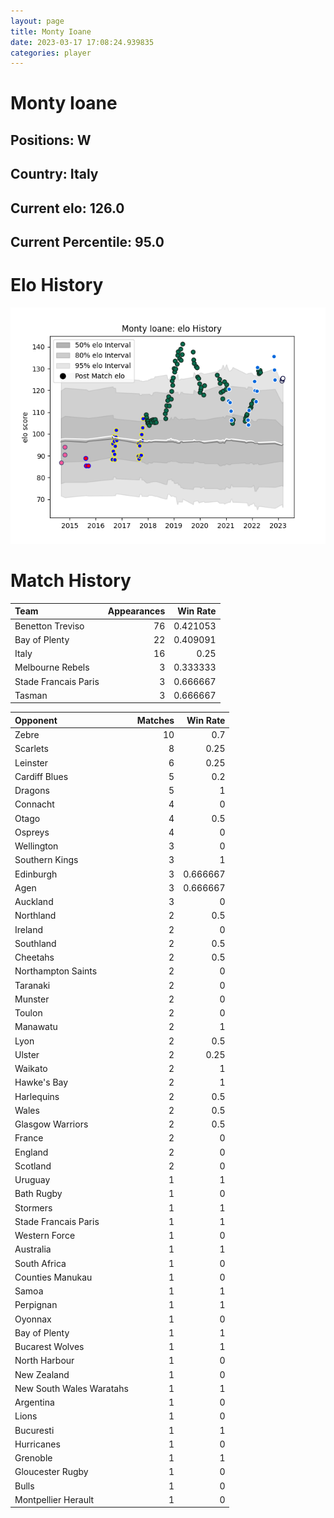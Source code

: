```yaml
---  
layout: page  
title: Monty Ioane  
date: 2023-03-17 17:08:24.939835  
categories: player  
---
```

# Monty Ioane

## Positions: W

## Country: Italy

## Current elo: 126.0

## Current Percentile: 95.0

# Elo History


![elo history](history_MontyIoane.png)
# Match History


| Team                 |   Appearances |   Win Rate |
|:---------------------|--------------:|-----------:|
| Benetton Treviso     |            76 |   0.421053 |
| Bay of Plenty        |            22 |   0.409091 |
| Italy                |            16 |   0.25     |
| Melbourne Rebels     |             3 |   0.333333 |
| Stade Francais Paris |             3 |   0.666667 |
| Tasman               |             3 |   0.666667 |

| Opponent                 |   Matches |   Win Rate |
|:-------------------------|----------:|-----------:|
| Zebre                    |        10 |   0.7      |
| Scarlets                 |         8 |   0.25     |
| Leinster                 |         6 |   0.25     |
| Cardiff Blues            |         5 |   0.2      |
| Dragons                  |         5 |   1        |
| Connacht                 |         4 |   0        |
| Otago                    |         4 |   0.5      |
| Ospreys                  |         4 |   0        |
| Wellington               |         3 |   0        |
| Southern Kings           |         3 |   1        |
| Edinburgh                |         3 |   0.666667 |
| Agen                     |         3 |   0.666667 |
| Auckland                 |         3 |   0        |
| Northland                |         2 |   0.5      |
| Ireland                  |         2 |   0        |
| Southland                |         2 |   0.5      |
| Cheetahs                 |         2 |   0.5      |
| Northampton Saints       |         2 |   0        |
| Taranaki                 |         2 |   0        |
| Munster                  |         2 |   0        |
| Toulon                   |         2 |   0        |
| Manawatu                 |         2 |   1        |
| Lyon                     |         2 |   0.5      |
| Ulster                   |         2 |   0.25     |
| Waikato                  |         2 |   1        |
| Hawke's Bay              |         2 |   1        |
| Harlequins               |         2 |   0.5      |
| Wales                    |         2 |   0.5      |
| Glasgow Warriors         |         2 |   0.5      |
| France                   |         2 |   0        |
| England                  |         2 |   0        |
| Scotland                 |         2 |   0        |
| Uruguay                  |         1 |   1        |
| Bath Rugby               |         1 |   0        |
| Stormers                 |         1 |   1        |
| Stade Francais Paris     |         1 |   1        |
| Western Force            |         1 |   0        |
| Australia                |         1 |   1        |
| South Africa             |         1 |   0        |
| Counties Manukau         |         1 |   0        |
| Samoa                    |         1 |   1        |
| Perpignan                |         1 |   1        |
| Oyonnax                  |         1 |   0        |
| Bay of Plenty            |         1 |   1        |
| Bucarest Wolves          |         1 |   1        |
| North Harbour            |         1 |   0        |
| New Zealand              |         1 |   0        |
| New South Wales Waratahs |         1 |   1        |
| Argentina                |         1 |   0        |
| Lions                    |         1 |   0        |
| Bucuresti                |         1 |   1        |
| Hurricanes               |         1 |   0        |
| Grenoble                 |         1 |   1        |
| Gloucester Rugby         |         1 |   0        |
| Bulls                    |         1 |   0        |
| Montpellier Herault      |         1 |   0        |